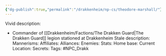 ```yaml
---
{"dg-publish":true,"permalink":"/drakkenheim/np-cs/theodore-marshall/"}
---
```


Vivid description: 
- Commander of [[Drakkenheim/Factions/The Drakken Guard\|The Drakken Guard]] legion stationed at Drakkenheim
Stale description: 
Mannerisms: 
Affiliates: 
Alliances: 
Enemies: 
Stats: 
Home base: 
Current Location: 
Secrets: 
Tags: #NPC_Drakk 